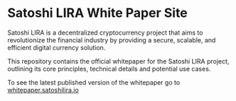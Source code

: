 # Satoshi LIRA White Paper Site

Satoshi LIRA is a decentralized cryptocurrency project that aims to revolutionize the financial
industry by providing a secure, scalable, and efficient digital currency solution. 

This repository contains the official whitepaper for the Satoshi LIRA project, outlining its
core principles, technical details and potential use cases.

To see the latest published version of the whitepaper go to [whitepaper.satoshilira.io](https://whitepaper.satoshilira.io)

